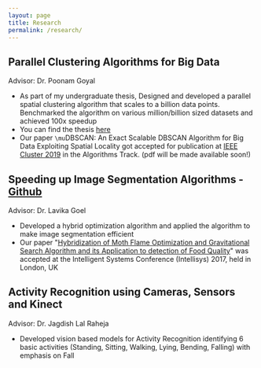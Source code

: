```yaml
---
layout: page
title: Research
permalink: /research/
---
```


## Parallel Clustering Algorithms for Big Data 
Advisor: Dr. Poonam Goyal
* As part of my undergraduate thesis, Designed and developed a parallel spatial clustering algorithm that scales to a billion data points. Benchmarked the algorithm on various million/billion sized datasets and achieved 100x speedup
* You can find the thesis [here](https://drive.google.com/file/d/1nnR1hs9cqiM0P2eUTIG9iOIPRGjo1azR/view?usp=sharing)
* Our paper `\mu`DBSCAN: An Exact Scalable DBSCAN Algorithm for Big Data Exploiting Spatial Locality got accepted for publication at [IEEE Cluster 2019](https://clustercomp.org/2019/) in the Algorithms Track. (pdf will be made available soon!)

## Speeding up Image Segmentation Algorithms - [Github](https://github.com/AdityaAS/FoodSense)
Advisor: Dr. Lavika Goel
* Developed a hybrid optimization algorithm and applied the algorithm to make image segmentation efficient
* Our paper "[Hybridization of Moth Flame Optimization and Gravitational Search Algorithm and its Application to detection of Food Quality](https://ieeexplore.ieee.org/document/8324318/)" was accepted at the Intelligent Systems Conference (Intellisys) 2017, held in London, UK

## Activity Recognition using Cameras, Sensors and Kinect 
Advisor: Dr. Jagdish Lal Raheja
* Developed vision based models for Activity Recognition identifying 6 basic activities (Standing, Sitting, Walking, Lying, Bending, Falling) with emphasis on Fall
